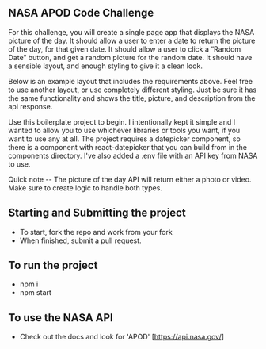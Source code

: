 ## NASA APOD Code Challenge
For this challenge, you will create a single page app that displays the NASA picture of the day. 
It should allow a user to enter a date to return the picture of the day, for that given date.
It should allow a user to click a “Random Date” button, and get a random picture for the random date.
It should have a sensible layout, and enough styling to give it a clean look.

Below is an example layout that includes the requirements above. Feel free to use another layout, or use completely different styling. 
Just be sure it has the same functionality and shows the title, picture, and description from the api response.

Use this boilerplate project to begin. I intentionally kept it simple and I wanted to allow you to use whichever libraries or tools you want, if you want to use any at all.
The project requires a datepicker component, so there is a component with react-datepicker that you can build from in the components directory.
I've also added a .env file with an API key from NASA to use.

Quick note -- The picture of the day API will return either a photo or video. Make sure to create logic to handle both types.

## Starting and Submitting the project
- To start, fork the repo and work from your fork
- When finished, submit a pull request.

## To run the project
- npm i
- npm start

## To use the NASA API
- Check out the docs and look for 'APOD' [https://api.nasa.gov/]

